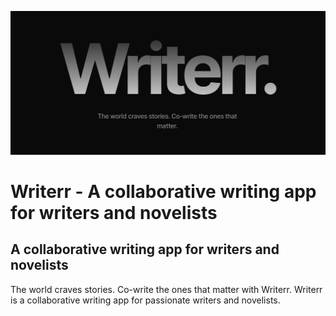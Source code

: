 ![logo](https://github.com/AkshatT5/writerr/blob/main/images/logo.png)

# Writerr - A collaborative writing app for writers and novelists
## A collaborative writing app for writers and novelists
The world craves stories. Co-write the ones that matter with Writerr. Writerr is a collaborative writing app for passionate writers and novelists.
